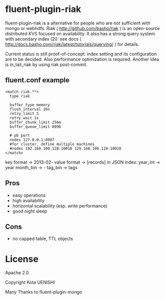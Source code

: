 fluent-plugin-riak
==================

fluent-plugin-riak is a alternative for people who are not sufficient with mongo or webhdfs. Riak ( http://github.com/basho/riak ) is an open-source distributed KVS focused on availability. It also has a strong query system with secondary index (2i): see docs ( http://docs.basho.com/riak/latest/tutorials/querying/ ) for details.

Current status is still proof-of-concept: index setting and its configuration are to be decided. Also performance optimization is required. Another idea is in_tail_riak by using riak post-commit.


fluent.conf example
-------------------

```
<match riak.**>
  type riak

  buffer_type memory
  flush_interval 10s
  retry_limit 5
  retry_wait 1s
  buffer_chunk_limit 256m
  buffer_queue_limit 8096

  # pb port
  nodes 127.0.0.1:8087
  #for cluster, define multiple machines
  #nodes 192.168.100.128:10018 129.168.100.128:10028 
</match>

```

key format -> 2013-02-<uuid>
value format -> [records] in JSON
index:
  year_int -> year
  month_bin -> <year>-<month>
  tag_bin -> tags

Pros
----

- easy operations
- high availability
- horizontal scalability (esp. write performance)
- good night sleep

Cons
----

- no capped table, TTL objects


License
=======

Apache 2.0

Copyright Kota UENISHI

Many Thanks to fluent-plugin-mongo
